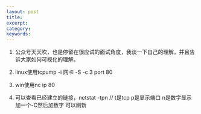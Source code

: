 ```yaml
---
layout: post
title:   
excerpt:  
category: 
keywords: 
---
```


1. 公众号天天吹，也是停留在很应试的面试角度，我谈一下自己的理解，并且告诉大家如何可视化的理解。
2. linux使用tcpump -i 网卡 -S -c 3 port 80
3. win使用nc ip 80

4. 可以查看已经建立的链接，netstat -tpn // t是tcp p是显示端口 n是数字显示 加一个-C然后加数字 可以刷新